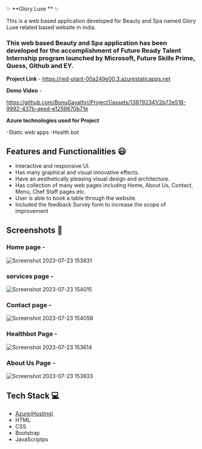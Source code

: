  ✨ **Glory Luxe ** ✨

This is a web based application developed for Beauty and Spa named Glory Luxe related based website in india.

### This web based Beauty and Spa application has been developed for the accomplishment of Future Ready Talent Internship program launched by Microsoft, Future Skills Prime, Quess, Github and EY.

**Project Link** - https://red-plant-00a249e00.3.azurestaticapps.net

**Demo Video** -  

https://github.com/BonuGayathri/Project1/assets/138792341/2b72e518-9992-437b-aeed-e1259870b71e

**Azure technologies used for Project**

-Static web apps
-Health bot

## Features and Functionalities 😃

- Interactive and responsive UI.
- Has many graphical and visual innovative effects.
- Have an aesthetically pleasing visual design and architecture.
- Has collection of many web pages including Home, About Us, Contact, Menu, Chef Staff pages etc.
- User is able to book a table through the website.
- Included the feedback Survey form to increase the scope of improvement 

## Screenshots 📸
### Home page -   
![Screenshot 2023-07-23 153831](https://github.com/BonuGayathri/Project1/assets/138792341/2c00ec15-f46f-48e0-bdb2-97b621131c79)


### services page -
![Screenshot 2023-07-23 154015](https://github.com/BonuGayathri/Project1/assets/138792341/d3d3a4f9-c2a5-4988-b9b9-3fbcef917094)

### Contact page -
![Screenshot 2023-07-23 154058](https://github.com/BonuGayathri/Project1/assets/138792341/4fa24677-635a-4799-a4d3-1dedc3f2cdee)

### Healthbot Page -
![Screenshot 2023-07-23 153614](https://github.com/BonuGayathri/Project1/assets/138792341/fe1107a0-9055-4e63-8612-4e4a7adf64c9)

### About Us Page -

![Screenshot 2023-07-23 153933](https://github.com/BonuGayathri/Project1/assets/138792341/f22f4e18-5d1d-402c-9178-217beb1056c8)

## Tech Stack 💻

- [Azure(Hosting)](https://azure.microsoft.com/en-in/features/azure-portal/)
- HTML
- CSS
- Bootstrap
- JavaScriptps
  
